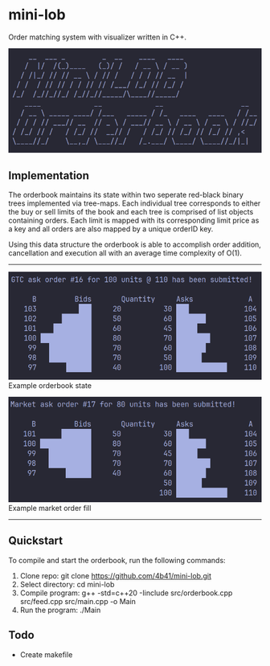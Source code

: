 # mini-lob

Order matching system with visualizer written in C++. 

![start](./res/start.png)

## Implementation

The orderbook maintains its state within two seperate red-black binary trees implemented via tree-maps. Each individual tree corresponds to either the buy or sell limits of the book and each tree is comprised of list objects containing orders. Each limit is mapped with its corresponding limit price as a key and all orders are also mapped by a unique orderID key.

Using this data structure the orderbook is able to accomplish order addition, cancellation and execution all with an average time complexity of O(1).

---

![ex1](./res/example_1.png)<br>
Example orderbook state

![ex2](./res/example_2.png) <br>
Example market order fill

---

## Quickstart

To compile and start the orderbook, run the following commands:

1. Clone repo: git clone https://github.com/4b41/mini-lob.git
2. Select directory: cd mini-lob
3. Compile program: g++ -std=c++20 -Iinclude src/orderbook.cpp src/feed.cpp src/main.cpp -o Main
4. Run the program: ./Main

## Todo

* Create makefile
